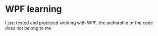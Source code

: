 # WPF learning
I just tested and practiced working with WPF, the authorship of the code does not belong to me